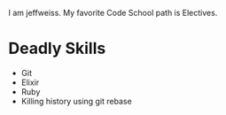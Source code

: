 I am jeffweiss. My favorite Code School path is Electives.

# Deadly Skills
* Git
* Elixir
* Ruby
* Killing history using git rebase
